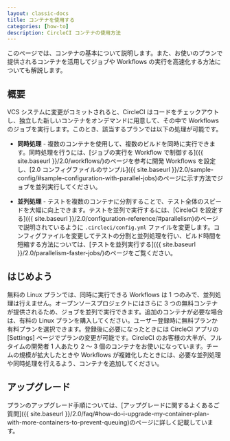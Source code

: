 ```yaml
---
layout: classic-docs
title: コンテナを使用する
categories: [how-to]
description: CircleCI コンテナの使用方法
---
```


このページでは、コンテナの基本について説明します。また、お使いのプランで提供されるコンテナを活用してジョブや Workflows の実行を高速化する方法についても解説します。

## 概要

VCS システムに変更がコミットされると、CircleCI はコードをチェックアウトし、独立した新しいコンテナをオンデマンドに用意して、その中で Workflows のジョブを実行します。このとき、該当するプランでは以下の処理が可能です。

- **同時処理** - 複数のコンテナを使用して、複数のビルドを同時に実行できます。同時処理を行うには、[ジョブの実行を Workflow で制御する]({{ site.baseurl }}/2.0/workflows/)のページを参考に開発 Workflows を設定し、[2.0 コンフィグファイルのサンプル]({{ site.baseurl }}/2.0/sample-config/#sample-configuration-with-parallel-jobs)のページに示す方法でジョブを並列実行してください。

- **並列処理** - テストを複数のコンテナに分割することで、テスト全体のスピードを大幅に向上できます。テストを並列で実行するには、[CircleCI を設定する]({{ site.baseurl }}/2.0/configuration-reference/#parallelism)のページで説明されているように `.circleci/config.yml` ファイルを変更します。コンフィグファイルを変更してテストの分割と並列処理を行い、ビルド時間を短縮する方法については、[テストを並列実行する]({{ site.baseurl }}/2.0/parallelism-faster-jobs/)のページをご覧ください。

## はじめよう

無料の Linux プランでは、同時に実行できる Workflows は 1 つのみで、並列処理は行えません。オープンソースプロジェクトにはさらに 3 つの無料コンテナが提供されるため、ジョブを並列で実行できます。追加のコンテナが必要な場合は、有料の Linux プランを購入してください。ユーザー登録時に無料プランか有料プランを選択できます。登録後に必要になったときには CircleCI アプリの [Settings] ページでプランの変更が可能です。CircleCI のお客様の大半が、フルタイムの開発者 1 人あたり 2 〜 3 個のコンテナをお使いになっています。チームの規模が拡大したときや Workflows が複雑化したときには、必要な並列処理や同時処理を行えるよう、コンテナを追加してください。

## アップグレード

プランのアップグレード手順については、[アップグレードに関するよくあるご質問]({{ site.baseurl }}/2.0/faq/#how-do-i-upgrade-my-container-plan-with-more-containers-to-prevent-queuing)のページに詳しく記載しています。
